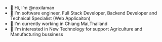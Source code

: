 - 👋 Hi, I’m @noxilaman
- 👀 I’m software engineer, Full Stack Developer, Backend Developer and Technical Specialist (Web Applicaiton)
- 🌱 I’m currently working in Chiang Mai,Thailand
- 🌱 I'm interested in New Technology for support Agriculture and Manufacturing bussiness 

<!---
noxilaman/noxilaman is a ✨ special ✨ repository because its `README.md` (this file) appears on your GitHub profile.
You can click the Preview link to take a look at your changes.
--->
